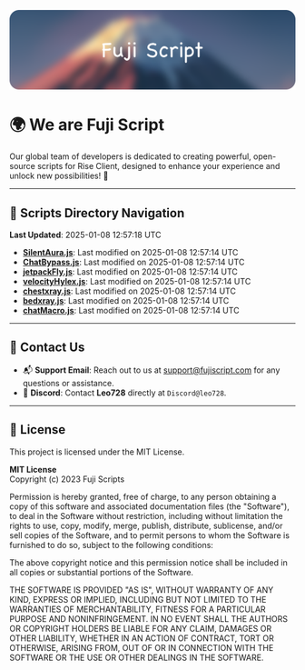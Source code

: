 ![Banner](.github/b.webp)

# 🌍 **We are Fuji Script**

Our global team of developers is dedicated to creating powerful, open-source scripts for Rise Client, designed to enhance your experience and unlock new possibilities! 🌟

---
<!-- SCRIPTS_NAVIGATION_START -->
## 📂 **Scripts Directory Navigation**

**Last Updated**: 2025-01-08 12:57:18 UTC

- **[SilentAura.js](scripts/SilentAura.js)**: Last modified on 2025-01-08 12:57:14 UTC
- **[ChatBypass.js](scripts/ChatBypass.js)**: Last modified on 2025-01-08 12:57:14 UTC
- **[jetpackFly.js](scripts/jetpackFly.js)**: Last modified on 2025-01-08 12:57:14 UTC
- **[velocityHylex.js](scripts/velocityHylex.js)**: Last modified on 2025-01-08 12:57:14 UTC
- **[chestxray.js](scripts/chestxray.js)**: Last modified on 2025-01-08 12:57:14 UTC
- **[bedxray.js](scripts/bedxray.js)**: Last modified on 2025-01-08 12:57:14 UTC
- **[chatMacro.js](scripts/chatMacro.js)**: Last modified on 2025-01-08 12:57:14 UTC

<!-- SCRIPTS_NAVIGATION_END -->

---

## 💬 **Contact Us**  
- 📬 **Support Email**: Reach out to us at [support@fujiscript.com](mailto:support@fujiscript.com) for any questions or assistance.  
- 💬 **Discord**: Contact **Leo728** directly at `Discord@leo728`.

---

## 📜 **License**

This project is licensed under the MIT License.  

**MIT License**  
Copyright (c) 2023 Fuji Scripts  

Permission is hereby granted, free of charge, to any person obtaining a copy of this software and associated documentation files (the "Software"), to deal in the Software without restriction, including without limitation the rights to use, copy, modify, merge, publish, distribute, sublicense, and/or sell copies of the Software, and to permit persons to whom the Software is furnished to do so, subject to the following conditions:  

The above copyright notice and this permission notice shall be included in all copies or substantial portions of the Software.  

THE SOFTWARE IS PROVIDED "AS IS", WITHOUT WARRANTY OF ANY KIND, EXPRESS OR IMPLIED, INCLUDING BUT NOT LIMITED TO THE WARRANTIES OF MERCHANTABILITY, FITNESS FOR A PARTICULAR PURPOSE AND NONINFRINGEMENT. IN NO EVENT SHALL THE AUTHORS OR COPYRIGHT HOLDERS BE LIABLE FOR ANY CLAIM, DAMAGES OR OTHER LIABILITY, WHETHER IN AN ACTION OF CONTRACT, TORT OR OTHERWISE, ARISING FROM, OUT OF OR IN CONNECTION WITH THE SOFTWARE OR THE USE OR OTHER DEALINGS IN THE SOFTWARE.  
